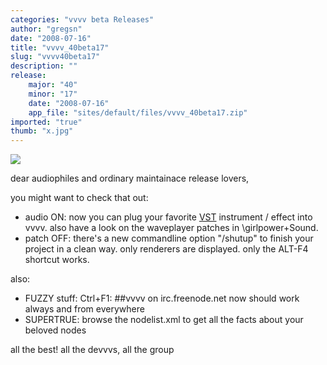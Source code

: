 ```yaml
---
categories: "vvvv beta Releases"
author: "gregsn"
date: "2008-07-16"
title: "vvvv_40beta17"
slug: "vvvv40beta17"
description: ""
release: 
    major: "40"
    minor: "17"
    date: "2008-07-16"
    app_file: "sites/default/files/vvvv_40beta17.zip"
imported: "true"
thumb: "x.jpg"
---
```



![](x.jpg)

dear audiophiles and ordinary maintainace release lovers,

you might want to check that out:
* audio ON: now you can plug your favorite [VST](http://www.legacy.vvvv.org/tiki-index.php?page=VST) instrument / effect into vvvv. also have a look on the waveplayer patches in \girlpower\+Sound.
* patch OFF: there's a new commandline option "/shutup" to finish your project in a clean way. only renderers are displayed. only the ALT-F4 shortcut works.

also:
* FUZZY stuff: Ctrl+F1: ##vvvv on irc.freenode.net now should work always and from everywhere 
* SUPERTRUE: browse the nodelist.xml to get all the facts about your beloved nodes

all the best!
all the devvvs, 
all the group